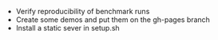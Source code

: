 - Verify reproducibility of benchmark runs
- Create some demos and put them on the gh-pages branch
- Install a static sever in setup.sh